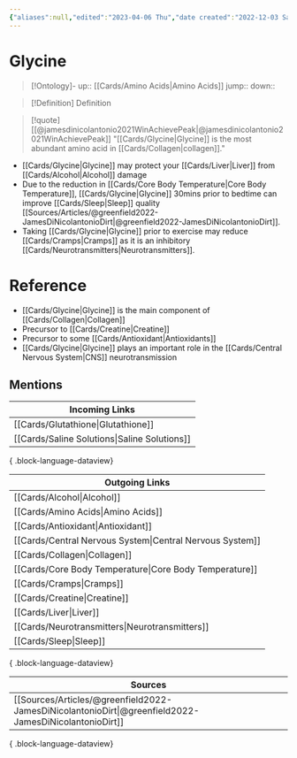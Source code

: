 ```yaml
---
{"aliases":null,"edited":"2023-04-06 Thu","date created":"2022-12-03 Sat","dg-publish":true,"permalink":"/cards/glycine/","dgPassFrontmatter":true}
---
```


# Glycine

> [!Ontology]-
> up:: [[Cards/Amino Acids\|Amino Acids]]
> jump::
> down:: 

> [!Definition] Definition

> [!quote] [[@jamesdinicolantonio2021WinAchievePeak\|@jamesdinicolantonio2021WinAchievePeak]]
> "[[Cards/Glycine\|Glycine]] is the most abundant amino acid in [[Cards/Collagen\|collagen]]."

- [[Cards/Glycine\|Glycine]] may protect your [[Cards/Liver\|Liver]] from [[Cards/Alcohol\|Alcohol]] damage
- Due to the reduction in [[Cards/Core Body Temperature\|Core Body Temperature]], [[Cards/Glycine\|Glycine]] 30mins prior to bedtime can improve [[Cards/Sleep\|Sleep]] quality [[Sources/Articles/@greenfield2022-JamesDiNicolantonioDirt\|@greenfield2022-JamesDiNicolantonioDirt]].
- Taking [[Cards/Glycine\|Glycine]] prior to exercise may reduce [[Cards/Cramps\|Cramps]] as it is an inhibitory [[Cards/Neurotransmitters\|Neurotransmitters]].

# Reference

- [[Cards/Glycine\|Glycine]] is the main component of [[Cards/Collagen\|Collagen]]
- Precursor to [[Cards/Creatine\|Creatine]]
- Precursor to some [[Cards/Antioxidant\|Antioxidants]]
- [[Cards/Glycine\|Glycine]] plays an important role in the [[Cards/Central Nervous System\|CNS]] neurotransmission

## Mentions

| Incoming Links                                  |
| ----------------------------------------------- |
| [[Cards/Glutathione\|Glutathione]]           |
| [[Cards/Saline Solutions\|Saline Solutions]] |

{ .block-language-dataview}

| Outgoing Links                                              |
| ----------------------------------------------------------- |
| [[Cards/Alcohol\|Alcohol]]                               |
| [[Cards/Amino Acids\|Amino Acids]]                       |
| [[Cards/Antioxidant\|Antioxidant]]                       |
| [[Cards/Central Nervous System\|Central Nervous System]] |
| [[Cards/Collagen\|Collagen]]                             |
| [[Cards/Core Body Temperature\|Core Body Temperature]]   |
| [[Cards/Cramps\|Cramps]]                                 |
| [[Cards/Creatine\|Creatine]]                             |
| [[Cards/Liver\|Liver]]                                   |
| [[Cards/Neurotransmitters\|Neurotransmitters]]           |
| [[Cards/Sleep\|Sleep]]                                   |

{ .block-language-dataview}

| Sources                                                                                                  |
| -------------------------------------------------------------------------------------------------------- |
| [[Sources/Articles/@greenfield2022-JamesDiNicolantonioDirt\|@greenfield2022-JamesDiNicolantonioDirt]] |

{ .block-language-dataview}